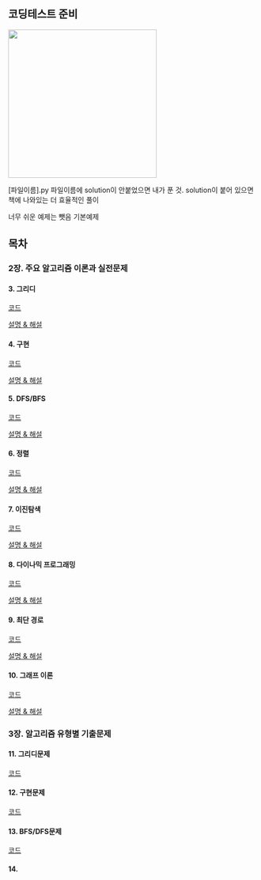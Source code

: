## 코딩테스트 준비

<img src = "https://user-images.githubusercontent.com/42762236/101512360-42125800-39be-11eb-9bcf-86173de1dada.png" width="300px">



[파일이름].py 파일이름에 solution이 안붙었으면 내가 푼 것. 
solution이 붙어 있으면 책에 나와있는 더 효율적인 풀이

너무 쉬운 예제는 뺏음
기본예제




## 목차

### **2장. 주요 알고리즘 이론과 실전문제**


#### 3. 그리디
[코드](https://github.com/Youngminah/thisiscodingtest/tree/master/2장.주요알고리즘이론/03.그리디)

[설명 & 해설](https://cau-meng2.tistory.com/70?category=826666)


#### 4. 구현
[코드](https://github.com/Youngminah/thisiscodingtest/tree/master/2장.주요알고리즘이론/04.구현)

[설명 & 해설](https://cau-meng2.tistory.com/73?category=826666)

#### 5. DFS/BFS
[코드](https://github.com/Youngminah/thisiscodingtest/tree/master/2장.주요알고리즘이론/05.DFSBFS)

[설명 & 해설](https://cau-meng2.tistory.com/75?category=826666)


#### 6. 정렬
[코드](https://github.com/Youngminah/thisiscodingtest/tree/master/2장.주요알고리즘이론/06.정렬)

[설명 & 해설](https://cau-meng2.tistory.com/76?category=826666)


#### 7. 이진탐색
[코드](https://github.com/Youngminah/thisiscodingtest/tree/master/2장.주요알고리즘이론/07.이진탐색)

[설명 & 해설](https://cau-meng2.tistory.com/77?category=826666)


#### 8. 다이나믹 프로그래밍
[코드](https://github.com/Youngminah/thisiscodingtest/tree/master/2장.주요알고리즘이론/08.다이나믹)

[설명 & 해설](https://cau-meng2.tistory.com/95?category=826666)

#### 9. 최단 경로
[코드](https://github.com/Youngminah/thisiscodingtest/tree/master/2장.주요알고리즘이론/09.최단경로)

[설명 & 해설](https://cau-meng2.tistory.com/96?category=826666)

#### 10. 그래프 이론
[코드](https://github.com/Youngminah/thisiscodingtest/tree/master/2장.주요알고리즘이론/10.그래프이론)

[설명 & 해설](https://cau-meng2.tistory.com/97?category=826666)






### **3장. 알고리즘 유형별 기출문제**

#### 11. 그리디문제
[코드](https://github.com/Youngminah/thisiscodingtest/tree/master/3%EC%9E%A5.%EC%95%8C%EA%B3%A0%EB%A6%AC%EC%A6%98%EC%9C%A0%ED%98%95%EB%B3%84%EA%B8%B0%EC%B6%9C%EB%AC%B8%EC%A0%9C/11.%EA%B7%B8%EB%A6%AC%EB%94%94%EB%AC%B8%EC%A0%9C)




#### 12. 구현문제
[코드](https://github.com/Youngminah/thisiscodingtest/tree/master/3장.알고리즘유형별기출문제/12.구현문제)


#### 13. BFS/DFS문제
[코드](https://github.com/Youngminah/thisiscodingtest/tree/master/3장.알고리즘유형별기출문제/13.BFS/DFS문제)

#### 14. 
